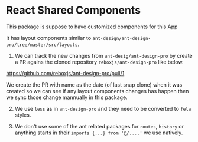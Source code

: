 # React Shared Components


This package is suppose to have customized components for this App

It has layout components similar to `ant-design/ant-design-pro/tree/master/src/layouts`. 

1. We can track the new changes from `ant-desig/ant-design-pro` by create a PR agains the cloned repository `reboxjs/ant-design-pro` like below. 

https://github.com/reboxjs/ant-design-pro/pull/1

We create the PR with name as the date (of last snap clone) when it was created so we can see if any layout components changes has happen then we sync those change mannually in this package.

2. We use `less` as in `ant-design-pro` and they need to be converted to `fela` styles. 

3. We don't use some of the ant related packages for `routes`, `history` or anything starts in their `imports {...} from '@/....'` we use natively. 
